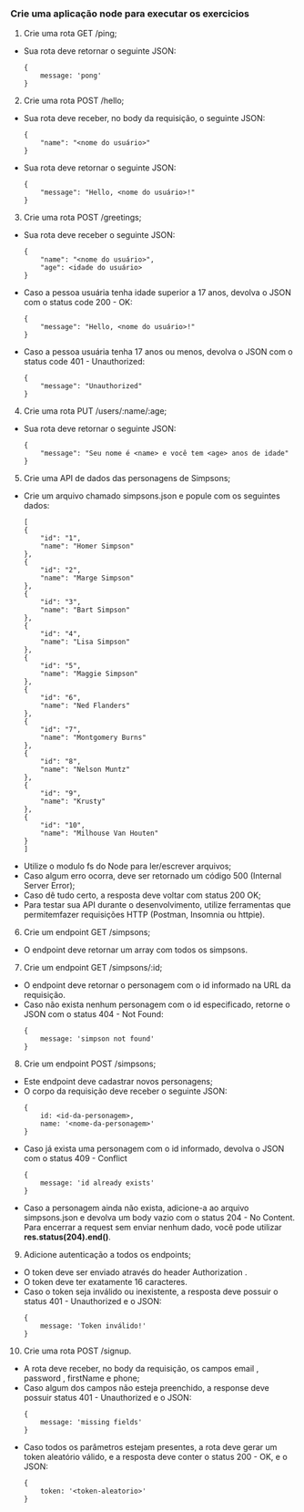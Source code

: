 ### Crie uma aplicação node para executar os exercicios

1. Crie uma rota GET /ping;
- Sua rota deve retornar o seguinte JSON:
    ```
    { 
        message: 'pong'
    }
    ```
2. Crie uma rota POST /hello;
- Sua rota deve receber, no body da requisição, o seguinte JSON:
    ```
    { 
        "name": "<nome do usuário>"
    }
    ```
- Sua rota deve retornar o seguinte JSON:
    ```
    { 
        "message": "Hello, <nome do usuário>!"
    }
    ```

3. Crie uma rota POST /greetings;
- Sua rota deve receber o seguinte JSON:
    ```
    { 
        "name": "<nome do usuário>",
        "age": <idade do usuário>
    }
    ```
- Caso a pessoa usuária tenha idade superior a 17 anos, devolva o JSON com o status code 200 - OK:
    ```
    { 
        "message": "Hello, <nome do usuário>!"
    }
    ```
- Caso a pessoa usuária tenha 17 anos ou menos, devolva o JSON com o status code 401 - Unauthorized:
    ```
    { 
        "message": "Unauthorized"
    }
    ```
4. Crie uma rota PUT /users/:name/:age;
- Sua rota deve retornar o seguinte JSON: 
    ```
    { 
        "message": "Seu nome é <name> e você tem <age> anos de idade"
    }
    ```
5. Crie uma API de dados das personagens de Simpsons;
- Crie um arquivo chamado simpsons.json e popule com os seguintes dados:
    ```
    [
    {
        "id": "1",
        "name": "Homer Simpson"
    },
    {
        "id": "2",
        "name": "Marge Simpson"
    },
    {
        "id": "3",
        "name": "Bart Simpson"
    },
    {
        "id": "4",
        "name": "Lisa Simpson"
    },
    {
        "id": "5",
        "name": "Maggie Simpson"
    },
    {
        "id": "6",
        "name": "Ned Flanders"
    },
    {
        "id": "7",
        "name": "Montgomery Burns"
    },
    {
        "id": "8",
        "name": "Nelson Muntz"
    },
    {
        "id": "9",
        "name": "Krusty"
    },
    {
        "id": "10",
        "name": "Milhouse Van Houten"
    }
    ]
    ```
- Utilize o modulo fs do Node para ler/escrever arquivos;
- Caso algum erro ocorra, deve ser retornado um código 500 (Internal Server Error);
- Caso dê tudo certo, a resposta deve voltar com status 200 OK;
- Para testar sua API durante o desenvolvimento, utilize ferramentas que permitemfazer requisições HTTP (Postman, Insomnia ou httpie).
6. Crie um endpoint GET /simpsons;
- O endpoint deve retornar um array com todos os simpsons.
7. Crie um endpoint GET /simpsons/:id;
- O endpoint deve retornar o personagem com o id informado na URL da requisição.
- Caso não exista nenhum personagem com o id especificado, retorne o JSON com o status 404 - Not Found:
    ```
    { 
        message: 'simpson not found'
    }
    ```
8. Crie um endpoint POST /simpsons;
- Este endpoint deve cadastrar novos personagens;
- O corpo da requisição deve receber o seguinte JSON: 
    ```
    { 
        id: <id-da-personagem>,
        name: '<nome-da-personagem>'
    }
    ```
- Caso já exista uma personagem com o id informado, devolva o JSON com o status 409 - Conflict
    ```
    { 
        message: 'id already exists'
    } 
    ```
- Caso a personagem ainda não exista, adicione-a ao arquivo simpsons.json e devolva um body vazio com o status 204 - No Content. Para encerrar a request sem enviar nenhum dado, você pode utilizar **res.status(204).end()**.

9. Adicione autenticação a todos os endpoints;
- O token deve ser enviado através do header Authorization .
- O token deve ter exatamente 16 caracteres.
- Caso o token seja inválido ou inexistente, a resposta deve possuir o status 401 - Unauthorized e o JSON:
    ```
    { 
        message: 'Token inválido!'
    }
    ```
10. Crie uma rota POST /signup.

- A rota deve receber, no body da requisição, os campos email , password , firstName e phone;
- Caso algum dos campos não esteja preenchido, a response deve possuir status 401 - Unauthorized e o JSON:
    ```
    { 
        message: 'missing fields'
    }
    ```
- Caso todos os parâmetros estejam presentes, a rota deve gerar um token aleatório válido, e a resposta deve conter o status 200 - OK, e o JSON:
    ```
    {
        token: '<token-aleatorio>'
    }
    ```